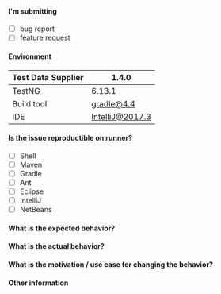 [//]: # (
. Note: for support questions, please use Stackoverflow. 
. This repository is for feature requests and bug reports only.
.
. Make sure you have a clear name for your issue. An example of good issue names:
.
. - NPE occurs while using DS with class level Test annotation
. - Add an ability to use DS with Factory annotation
. - External data sources support
)

#### I'm submitting 
 - [ ] bug report
 - [ ] feature request
 
#### Environment

| Test Data Supplier | 1.4.0 |
| --- | --- |
| TestNG | 6.13.1 |
| Build tool | gradle@4.4 |
| IDE | IntelliJ@2017.3 |

#### Is the issue reproductible on runner?

- [ ] Shell
- [ ] Maven
- [ ] Gradle
- [ ] Ant
- [ ] Eclipse
- [ ] IntelliJ
- [ ] NetBeans

#### What is the expected behavior?
[//]: # (
. Describe your vision on this issue.
)

#### What is the actual behavior?
[//]: # (
. If the current behavior is a bug, please provide the steps to reproduce an issue. And if possible, a minimal demo of the problem.
)

#### What is the motivation / use case for changing the behavior?
[//]: # (
. Clarify your use case.
)

#### Other information 
[//]: # (
. Detailed explanation, stacktraces, related issues, suggestions on 
. how to fix, links for us to understand a context, e.g. Stackoverflow
)

